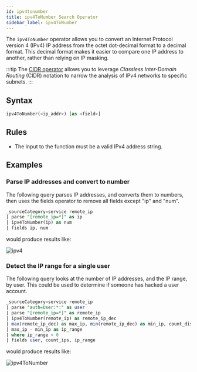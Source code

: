 ```yaml
---
id: ipv4tonumber
title: ipv4ToNumber Search Operator
sidebar_label: ipv4ToNumber
---
```


The `ipv4ToNumber` operator allows you to convert an Internet Protocol version 4 (IPv4) IP address from the octet dot-decimal format to a decimal format. This decimal format makes it easier to compare one IP address to another, rather than relying on IP masking.

:::tip
The [CIDR operator](cidr.md) allows you to leverage _Classless Inter-Domain Routing_ (CIDR) notation to narrow the analysis of IPv4 networks to specific subnets.
:::

## Syntax

```sql
ipv4ToNumber(<ip_addr>) [as <field>]
```

## Rules

* The input to the function must be a valid IPv4 address string.

## Examples

### Parse IP addresses and convert to number

The following query parses IP addresses, and converts them to numbers, then uses the fields operator to remove all fields except "ip" and "num".

```sql
_sourceCategory=service remote_ip
| parse "[remote_ip=*]" as ip
| ipv4ToNumber(ip) as num
| fields ip, num
```

would produce results like:

![ipv4](/img/reuse/query-search/ipv4ToNumber.png)

### Detect the IP range for a single user

The following query looks at the number of IP addresses, and the IP range, by user. This could be used to determine if someone has hacked a user account.

```sql
_sourceCategory=service remote_ip
| parse "auth=User:*:" as user
| parse "[remote_ip=*]" as remote_ip
| ipv4ToNumber(remote_ip) as remote_ip_dec
| max(remote_ip_dec) as max_ip, min(remote_ip_dec) as min_ip, count_distinct(remote_ip_dec) as count_ips by user
| max_ip - min_ip as ip_range
| where ip_range > 0
| fields user, count_ips, ip_range
```

would produce results like:

![ipv4ToNumber](/img/search/searchquerylanguage/search-operators/ipv4ToNumber.png)
